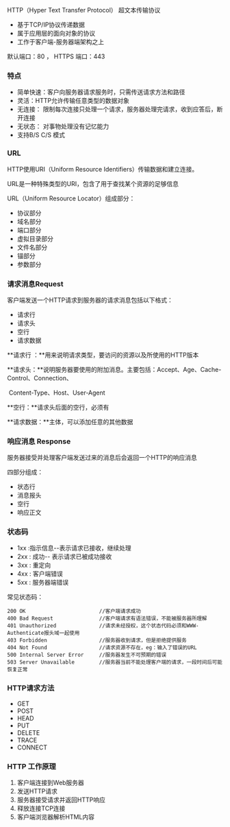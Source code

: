 HTTP（Hyper Text Transfer Protocol） 超文本传输协议

- 基于TCP/IP协议传递数据
- 属于应用层的面向对象的协议
- 工作于客户端-服务器端架构之上

默认端口：80 ，  HTTPS 端口：443

### 特点

- 简单快速：客户向服务器请求服务时，只需传送请求方法和路径
- 灵活：HTTP允许传输任意类型的数据对象
- 无连接： 限制每次连接只处理一个请求，服务器处理完请求，收到应答后，断开连接
- 无状态： 对事物处理没有记忆能力
- 支持B/S  C/S 模式

### URL

HTTP使用URI（Uniform Resource Identifiers）传输数据和建立连接。

URL是一种特殊类型的URI，包含了用于查找某个资源的足够信息

URL（Uniform Resource Locator）组成部分：

- 协议部分
- 域名部分
- 端口部分
- 虚拟目录部分
- 文件名部分
- 锚部分
- 参数部分

### 请求消息Request

客户端发送一个HTTP请求到服务器的请求消息包括以下格式：

- 请求行
- 请求头
- 空行
- 请求数据

**请求行 ：**用来说明请求类型，要访问的资源以及所使用的HTTP版本

**请求头：**说明服务器要使用的附加消息。主要包括：Accept、Age、Cache-Control、Connection、

​		Content-Type、Host、User-Agent

**空行：**请求头后面的空行，必须有

**请求数据：**主体，可以添加任意的其他数据



### 响应消息 Response

服务器接受并处理客户端发送过来的消息后会返回一个HTTP的响应消息

四部分组成：

- 状态行
- 消息报头
- 空行
- 响应正文

### 状态码

- 1xx :指示信息--表示请求已接收，继续处理
- 2xx : 成功-- 表示请求已被成功接收
- 3xx : 重定向
- 4xx : 客户端错误
- 5xx : 服务器端错误

常见状态码：

```
200 OK                        //客户端请求成功
400 Bad Request               //客户端请求有语法错误，不能被服务器所理解
401 Unauthorized              //请求未经授权，这个状态代码必须和WWW-Authenticate报头域一起使用 
403 Forbidden                 //服务器收到请求，但是拒绝提供服务
404 Not Found                 //请求资源不存在，eg：输入了错误的URL
500 Internal Server Error     //服务器发生不可预期的错误
503 Server Unavailable        //服务器当前不能处理客户端的请求，一段时间后可能恢复正常
```

### HTTP请求方法

- GET
- POST
- HEAD
- PUT
- DELETE
- TRACE
- CONNECT

### HTTP 工作原理

1. 客户端连接到Web服务器
2. 发送HTTP请求
3. 服务器接受请求并返回HTTP响应
4. 释放连接TCP连接
5. 客户端浏览器解析HTML内容


